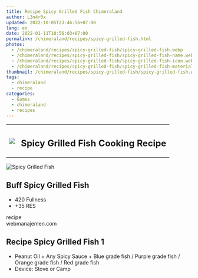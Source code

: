 ```yaml
---
title: Recipe Spicy Grilled Fish Chimeraland
author: L3n4r0x
updated: 2022-10-05T23:46:56+07:00
lang: en
date: 2022-01-11T18:56:03+07:00
permalink: /chimeraland/recipes/spicy-grilled-fish.html
photos:
  - /chimeraland/recipes/spicy-grilled-fish/spicy-grilled-fish.webp
  - /chimeraland/recipes/spicy-grilled-fish/spicy-grilled-fish-name.webp
  - /chimeraland/recipes/spicy-grilled-fish/spicy-grilled-fish-icon.webp
  - /chimeraland/recipes/spicy-grilled-fish/spicy-grilled-fish-material.webp
thumbnail: /chimeraland/recipes/spicy-grilled-fish/spicy-grilled-fish.webp
tags:
  - chimeraland
  - recipe
categories:
  - Games
  - chimeraland
  - recipes
---
```


<section id="bootstrap-wrapper">
  <link
    rel="stylesheet"
    href="https://rawcdn.githack.com/dimaslanjaka/Web-Manajemen/870a349/css/bootstrap-5-3-0-alpha3-wrapper.css"
  />
  <div class="row mb-2">
    <div class="col-md-12 mb-2">
      <table class="table" id="post-info">
        <tbody>
          <tr>
            <td>
              <img
                class="d-inline-block me-2"
                src="/chimeraland/recipes/spicy-grilled-fish/spicy-grilled-fish-icon.webp"
                width="auto"
                height="auto"
              />
            </td>
            <td><h1 class="fs-5">Spicy Grilled Fish Cooking Recipe</h1></td>
          </tr>
        </tbody>
      </table>
    </div>
  </div>
  <div class="card mb-2 bg-dark text-light">
    <div class="row g-0">
      <div class="col-sm-4 position-relative mb-2">
        <img
          src="/chimeraland/recipes/spicy-grilled-fish/spicy-grilled-fish-material.webp"
          class="card-img fit-cover w-100 h-100"
          alt="Spicy Grilled Fish"
          data-fancybox="true"
        />
      </div>
      <div class="col-sm-8 mb-2">
        <div class="card-body">
          <h2 class="card-title fs-5">Buff Spicy Grilled Fish</h2>
          <div class="card-text">
            <ul>
              <li>420 Fullness</li>
              <li>+35 RES</li>
            </ul>
          </div>
          <span class="badge rounded-pill">recipe</span>
        </div>
        <div class="card-footer text-end text-muted">webmanajemen.com</div>
      </div>
    </div>
  </div>
  <div class="row mb-2">
    <div class="col-12 col-lg-6 recipe-item mb-2">
      <div class="card bg-dark text-light">
        <div class="card-body">
          <h2 class="card-title fs-5">Recipe Spicy Grilled Fish 1</h2>
          <div class="card-text">
            <ul>
              <li>
                Peanut Oil<span> + </span>Any Spicy Sauce<span> + </span>Blue
                grade fish<span> / </span>Purple grade fish<span> / </span
                >Orange grade fish<span> / </span>Red grade fish
              </li>
              <li>Device: Stove or Camp</li>
            </ul>
          </div>
        </div>
      </div>
    </div>
  </div>
</section>